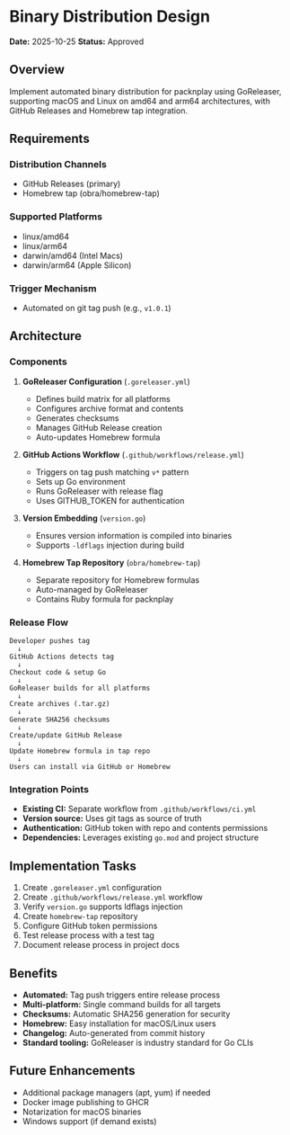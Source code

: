 # Binary Distribution Design

**Date:** 2025-10-25
**Status:** Approved

## Overview

Implement automated binary distribution for packnplay using GoReleaser, supporting macOS and Linux on amd64 and arm64 architectures, with GitHub Releases and Homebrew tap integration.

## Requirements

### Distribution Channels
- GitHub Releases (primary)
- Homebrew tap (obra/homebrew-tap)

### Supported Platforms
- linux/amd64
- linux/arm64
- darwin/amd64 (Intel Macs)
- darwin/arm64 (Apple Silicon)

### Trigger Mechanism
- Automated on git tag push (e.g., `v1.0.1`)

## Architecture

### Components

1. **GoReleaser Configuration** (`.goreleaser.yml`)
   - Defines build matrix for all platforms
   - Configures archive format and contents
   - Generates checksums
   - Manages GitHub Release creation
   - Auto-updates Homebrew formula

2. **GitHub Actions Workflow** (`.github/workflows/release.yml`)
   - Triggers on tag push matching `v*` pattern
   - Sets up Go environment
   - Runs GoReleaser with release flag
   - Uses GITHUB_TOKEN for authentication

3. **Version Embedding** (`version.go`)
   - Ensures version information is compiled into binaries
   - Supports `-ldflags` injection during build

4. **Homebrew Tap Repository** (`obra/homebrew-tap`)
   - Separate repository for Homebrew formulas
   - Auto-managed by GoReleaser
   - Contains Ruby formula for packnplay

### Release Flow

```
Developer pushes tag
  ↓
GitHub Actions detects tag
  ↓
Checkout code & setup Go
  ↓
GoReleaser builds for all platforms
  ↓
Create archives (.tar.gz)
  ↓
Generate SHA256 checksums
  ↓
Create/update GitHub Release
  ↓
Update Homebrew formula in tap repo
  ↓
Users can install via GitHub or Homebrew
```

### Integration Points

- **Existing CI:** Separate workflow from `.github/workflows/ci.yml`
- **Version source:** Uses git tags as source of truth
- **Authentication:** GitHub token with repo and contents permissions
- **Dependencies:** Leverages existing `go.mod` and project structure

## Implementation Tasks

1. Create `.goreleaser.yml` configuration
2. Create `.github/workflows/release.yml` workflow
3. Verify `version.go` supports ldflags injection
4. Create `homebrew-tap` repository
5. Configure GitHub token permissions
6. Test release process with a test tag
7. Document release process in project docs

## Benefits

- **Automated:** Tag push triggers entire release process
- **Multi-platform:** Single command builds for all targets
- **Checksums:** Automatic SHA256 generation for security
- **Homebrew:** Easy installation for macOS/Linux users
- **Changelog:** Auto-generated from commit history
- **Standard tooling:** GoReleaser is industry standard for Go CLIs

## Future Enhancements

- Additional package managers (apt, yum) if needed
- Docker image publishing to GHCR
- Notarization for macOS binaries
- Windows support (if demand exists)
